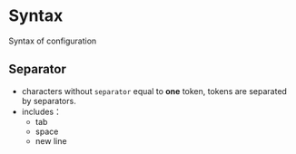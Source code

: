 # Syntax
Syntax of configuration

## Separator
- characters without `separator` equal to **one** token, tokens are separated by separators.<br>
- includes：
    - tab
    - space
    - new line

## 
